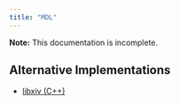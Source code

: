 ```yaml
---
title: "MDL"
---
```


**Note:** This documentation is incomplete.

## Alternative Implementations

* [libxiv (C++)](https://git.sr.ht/~redstrate/libxiv/tree/main/item/src/mdlparser.cpp)
